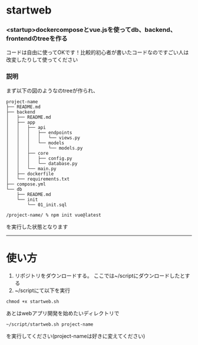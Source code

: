 # startweb
### &lt;startup>dockercomposeとvue.jsを使ってdb、backend、frontendのtreeを作る

コードは自由に使ってOKです！比較的初心者が書いたコードなのですごい人は改変したりして使ってください
### 説明
まず以下の図のようなのtreeが作られ、
```
project-name
├── README.md
├── backend
│   ├── README.md
│   ├── app
│   │   ├── api
│   │   │   ├── endpoints
│   │   │   │   └── views.py
│   │   │   └── models
│   │   │       └── models.py
│   │   ├── core
│   │   │   ├── config.py
│   │   │   └── database.py
│   │   └── main.py
│   ├── dockerfile
│   └── requirements.txt
├── compose.yml
└── db
    ├── README.md
    └── init
        └── 01_init.sql
```
```
/project-name/ % npm init vue@latest
```
を実行した状態となります

---
# 使い方
1. リポジトリをダウンロードする。
ここでは~/scriptにダウンロードしたとする
2. ~/scriptにて以下を実行
```
chmod +x startweb.sh
```
あとはwebアプリ開発を始めたいディレクトリで
```
~/script/startweb.sh project-name
```
を実行してください(project-nameは好きに変えてください)
